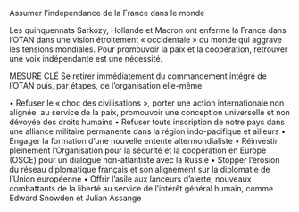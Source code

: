 Assumer l’indépendance de la France dans le monde

Les quinquennats Sarkozy, Hollande et Macron ont enfermé la France dans l’OTAN dans une vision étroitement « occidentale » du monde qui aggrave les tensions mondiales. Pour promouvoir la paix et la coopération, retrouver une voix indépendante est une nécessité.

MESURE CLÉ
Se retirer immédiatement du commandement intégré de l’OTAN puis, par étapes, de l’organisation elle-même

• Refuser le « choc des civilisations », porter une action internationale non alignée, au service de la paix, promouvoir une conception universelle et non dévoyée des droits humains
• Refuser toute inscription de notre pays dans une alliance militaire permanente dans la région indo-pacifique et ailleurs
• Engager la formation d’une nouvelle entente altermondialiste
• Réinvestir pleinement l’Organisation pour la sécurité et la coopération en Europe (OSCE) pour un dialogue non-atlantiste avec la Russie
• Stopper l’érosion du réseau diplomatique français et son alignement sur la diplomatie de l’Union européenne
• Offrir l’asile aux lanceurs d’alerte, nouveaux combattants de la liberté au service de l’intérêt général humain, comme Edward Snowden et Julian Assange